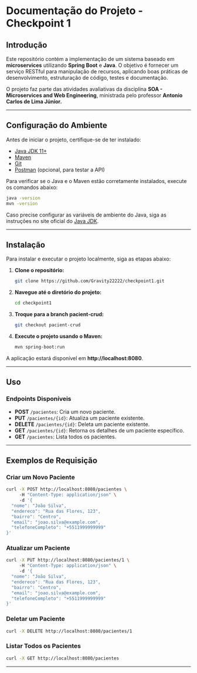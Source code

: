 # Documentação do Projeto - Checkpoint 1

## Introdução

Este repositório contém a implementação de um sistema baseado em **microservices** utilizando **Spring Boot** e **Java**. O objetivo é fornecer um serviço RESTful para manipulação de recursos, aplicando boas práticas de desenvolvimento, estruturação de código, testes e documentação.

O projeto faz parte das atividades avaliativas da disciplina **SOA - Microservices and Web Engineering**, ministrada pelo professor **Antonio Carlos de Lima Júnior.**

---

## Configuração do Ambiente

Antes de iniciar o projeto, certifique-se de ter instalado:

- [Java JDK 11+](https://www.oracle.com/java/technologies/javase-jdk11-downloads.html)
- [Maven](https://maven.apache.org/)
- [Git](https://git-scm.com/)
- [Postman](https://www.postman.com/) (opcional, para testar a API)

Para verificar se o Java e o Maven estão corretamente instalados, execute os comandos abaixo:

```bash
java -version
mvn -version
```

Caso precise configurar as variáveis de ambiente do Java, siga as instruções no site oficial do [Java JDK](https://www.oracle.com/java/technologies/javase-jdk11-downloads.html).

---

## Instalação

Para instalar e executar o projeto localmente, siga as etapas abaixo:

1. **Clone o repositório:**
   ```bash
   git clone https://github.com/Gravity22222/checkpoint1.git
   ```

2. **Navegue até o diretório do projeto:**
   ```bash
   cd checkpoint1
   ```

3. **Troque para a branch pacient-crud:**
   ```bash
   git checkout pacient-crud
   ```

4. **Execute o projeto usando o Maven:**
   ```bash
   mvn spring-boot:run
   ```

A aplicação estará disponível em **http://localhost:8080**.

---

## Uso

### Endpoints Disponíveis

- **POST** `/pacientes`: Cria um novo paciente.
- **PUT** `/pacientes/{id}`: Atualiza um paciente existente.
- **DELETE** `/pacientes/{id}`: Deleta um paciente existente.
- **GET** `/pacientes/{id}`: Retorna os detalhes de um paciente específico.
- **GET** `/pacientes`: Lista todos os pacientes.

---

## Exemplos de Requisição

### Criar um Novo Paciente

```bash
curl -X POST http://localhost:8080/pacientes \ 
     -H "Content-Type: application/json" \ 
     -d '{
  "nome": "João Silva",
  "endereco": "Rua das Flores, 123",
  "bairro": "Centro",
  "email": "joao.silva@example.com",
  "telefoneCompleto": "+5511999999999"
}'
```

### Atualizar um Paciente

```bash
curl -X PUT http://localhost:8080/pacientes/1 \ 
     -H "Content-Type: application/json" \ 
     -d '{
  "nome": "João Silva",
  "endereco": "Rua das Flores, 123",
  "bairro": "Centro",
  "email": "joao.silva@example.com",
  "telefoneCompleto": "+5511999999999"
}'
```

### Deletar um Paciente

```bash
curl -X DELETE http://localhost:8080/pacientes/1
```

### Listar Todos os Pacientes

```bash
curl -X GET http://localhost:8080/pacientes
```

---

